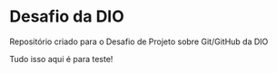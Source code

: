 # Desafio da DIO
Repositório criado para o Desafio de Projeto sobre Git/GitHub da DIO

Tudo isso aqui é para teste!
